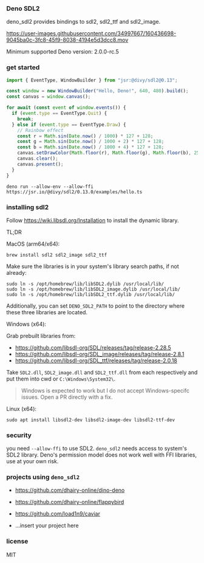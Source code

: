 ### Deno SDL2

deno_sdl2 provides bindings to sdl2, sdl2_ttf and sdl2_image.

https://user-images.githubusercontent.com/34997667/160436698-9045ba0c-3fc8-45f9-8038-4194e5d3dcc8.mov

Minimum supported Deno version: 2.0.0-rc.5

### get started

```typescript
import { EventType, WindowBuilder } from "jsr:@divy/sdl2@0.13";

const window = new WindowBuilder("Hello, Deno!", 640, 480).build();
const canvas = window.canvas();

for await (const event of window.events()) {
  if (event.type == EventType.Quit) {
    break;
  } else if (event.type == EventType.Draw) {
    // Rainbow effect
    const r = Math.sin(Date.now() / 1000) * 127 + 128;
    const g = Math.sin(Date.now() / 1000 + 2) * 127 + 128;
    const b = Math.sin(Date.now() / 1000 + 4) * 127 + 128;
    canvas.setDrawColor(Math.floor(r), Math.floor(g), Math.floor(b), 255);
    canvas.clear();
    canvas.present();
  }
}
```

```shell
deno run --allow-env --allow-ffi https://jsr.io/@divy/sdl2/0.13.0/examples/hello.ts
```

### installing sdl2

Follow https://wiki.libsdl.org/Installation to install the dynamic library.

TL;DR

MacOS (arm64/x64):

```shell
brew install sdl2 sdl2_image sdl2_ttf
```

Make sure the libraries is in your system's library search paths, if not
already:

```shell
sudo ln -s /opt/homebrew/lib/libSDL2.dylib /usr/local/lib/
sudo ln -s /opt/homebrew/lib/libSDL2_image.dylib /usr/local/lib/
sudo ln -s /opt/homebrew/lib/libSDL2_ttf.dylib /usr/local/lib/
```

Additionally, you can set `DENO_SDL2_PATH` to point to the directory where these
three libraries are located.

Windows (x64):

Grab prebuilt libraries from:

- https://github.com/libsdl-org/SDL/releases/tag/release-2.28.5
- https://github.com/libsdl-org/SDL_image/releases/tag/release-2.8.1
- https://github.com/libsdl-org/SDL_ttf/releases/tag/release-2.0.18

Take `SDL2.dll`, `SDL2_image.dll` and `SDL2_ttf.dll` from each respectively and
put them into cwd or `C:\Windows\System32\`.

> Windows is expected to work but I do not accept Windows-specifc issues. Open a
> PR directly with a fix.

Linux (x64):

```shell
sudo apt install libsdl2-dev libsdl2-image-dev libsdl2-ttf-dev
```

### security

you need `--allow-ffi` to use SDL2. `deno_sdl2` needs access to
system's SDL2 library. Deno's permission model does not work well with FFI
libraries, use at your own risk.

### projects using `deno_sdl2`

- https://github.com/dhairy-online/dino-deno
- https://github.com/dhairy-online/flappybird
- https://github.com/load1n9/caviar

- ...insert your project here

### license

MIT
